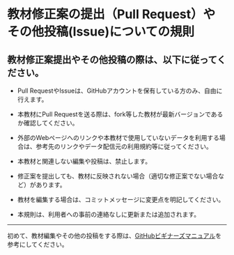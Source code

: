# 教材修正案の提出（Pull Request）やその他投稿(Issue)についての規則

## 教材修正案提出やその他投稿の際は、以下に従ってください。

* Pull RequestやIssueは、GitHubアカウントを保有している方のみ、自由に行えます。

* 本教材にPull Requestを送る際は、fork等した教材が最新バージョンであるか確認してください。

* 外部のWebページへのリンクや本教材で使用していないデータを利用する場合は、参考先のリンクやデータ配信元の利用規約等に従ってください。

* 本教材と関連しない編集や投稿は、禁止します。

* 修正案を提出しても、教材に反映されない場合（適切な修正案でない場合など）があります。

* 教材を編集する場合は、コミットメッセージに変更点を明記してください。

* 本規則は、利用者への事前の連絡なしに更新または追加されます。

-------------

初めて、教材編集やその他の投稿をする際は、[GitHubビギナーズマニュアル](インターネットの活用に関する教材/GitHubビギナーズマニュアル/GitHubビギナーズマニュアル.md)を参考にしてください。
